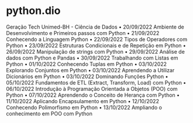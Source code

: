 # python.dio

 Geração Tech Unimed-BH - Ciência de Dados
  • 20/09/2022 Ambiente de Desenvolvimento e Primeiros passos com Python
  • 21/09/2022 Conhecendo a Linguagem Python
  • 22/09/2022 Tipos de Operadores com Python
  • 23/09/2022 Estruturas Condicionais e de Repetição em Python
  • 26/09/2022 Manipulação de strings com Python
  • 29/09/2022 Análise de dados com Python e Pandas
  • 30/09/2022 Trabalhando com Listas em Python
  • 01/10/2022 Conhecendo Tuplas em Python
  • 03/10/2022 Explorando Conjuntos em Python
  • 03/10/2022 Aprendendo a Utilizar Dicionários em Python
  • 03/10/2022 Dominando Funções Python
  • 05/10/2022 Fundamentos de ETL (Extract, Transform, Load) com Python
  • 06/10/2022 Introdução à Programação Orientada a Objetos (POO) com Python
  • 07/10/2022 Aprendendo o Conceito de Herança com Python
  • 11/10/2022 Aplicando Encapsulamento em Python
  • 12/10/2022 Conhecendo Polimorfismo em Python
  • 13/10/2022 Ampliando o conhecimento em POO com Python